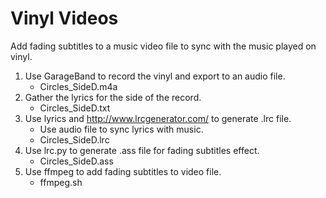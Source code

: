 # Vinyl Videos

Add fading subtitles to a music video file to sync with the music played on vinyl.

1. Use GarageBand to record the vinyl and export to an audio file.
    - Circles_SideD.m4a
2. Gather the lyrics for the side of the record.
    - Circles_SideD.txt
3. Use lyrics and http://www.lrcgenerator.com/ to generate .lrc file.
    - Use audio file to sync lyrics with music.
    - Circles_SideD.lrc
4. Use lrc.py to generate .ass file for fading subtitles effect.
    - Circles_SideD.ass
5. Use ffmpeg to add fading subtitles to video file.
    - ffmpeg.sh
